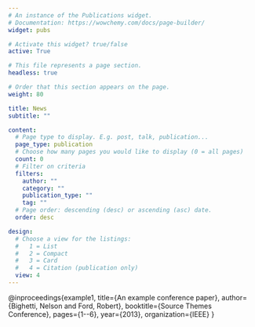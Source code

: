 ```yaml
---
# An instance of the Publications widget.
# Documentation: https://wowchemy.com/docs/page-builder/
widget: pubs

# Activate this widget? true/false
active: True

# This file represents a page section.
headless: true

# Order that this section appears on the page.
weight: 80

title: News
subtitle: ""

content:
  # Page type to display. E.g. post, talk, publication...
  page_type: publication
  # Choose how many pages you would like to display (0 = all pages)
  count: 0
  # Filter on criteria
  filters:
    author: ""
    category: ""
    publication_type: ""
    tag: ""
  # Page order: descending (desc) or ascending (asc) date.
  order: desc

design:
  # Choose a view for the listings:
  #   1 = List
  #   2 = Compact
  #   3 = Card
  #   4 = Citation (publication only)
  view: 4
---
```


@inproceedings{example1,
  title={An example conference paper},
  author={Bighetti, Nelson and Ford, Robert},
  booktitle={Source Themes Conference},
  pages={1--6},
  year={2013},
  organization={IEEE}
}
